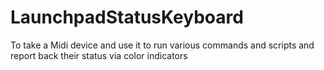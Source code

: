# LaunchpadStatusKeyboard
To take a Midi device and use it to run various commands and scripts and report back their status via color indicators
